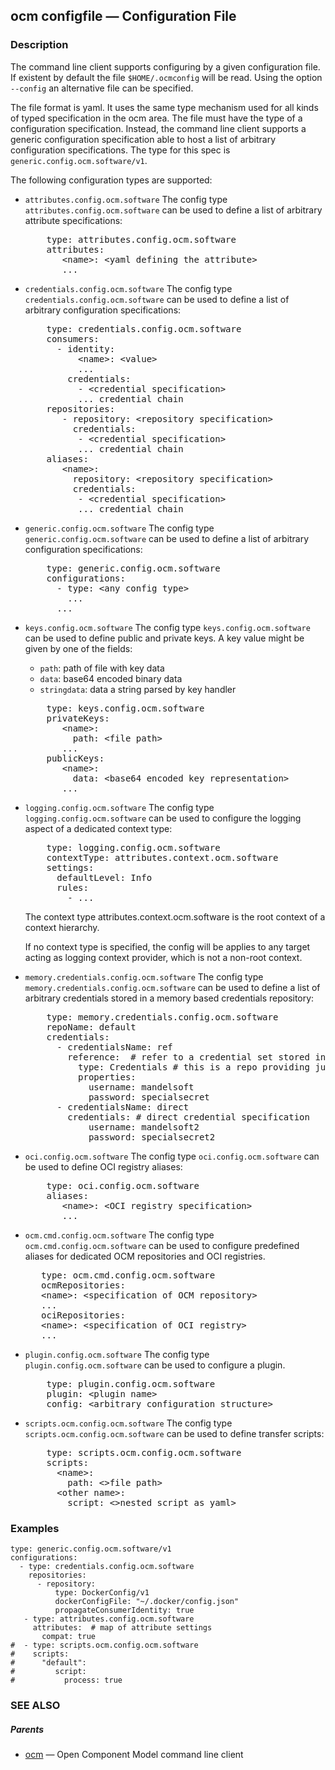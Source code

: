 ## ocm configfile &mdash; Configuration File

### Description


The command line client supports configuring by a given configuration file.
If existent by default the file <code>$HOME/.ocmconfig</code> will be read.
Using the option <code>--config</code> an alternative file can be specified.

The file format is yaml. It uses the same type mechanism used for all
kinds of typed specification in the ocm area. The file must have the type of
a configuration specification. Instead, the command line client supports
a generic configuration specification able to host a list of arbitrary configuration
specifications. The type for this spec is <code>generic.config.ocm.software/v1</code>.

The following configuration types are supported:

- <code>attributes.config.ocm.software</code>
  The config type <code>attributes.config.ocm.software</code> can be used to define a list
  of arbitrary attribute specifications:
  
  <pre>
      type: attributes.config.ocm.software
      attributes:
         &lt;name>: &lt;yaml defining the attribute>
         ...
  </pre>
- <code>credentials.config.ocm.software</code>
  The config type <code>credentials.config.ocm.software</code> can be used to define a list
  of arbitrary configuration specifications:
  
  <pre>
      type: credentials.config.ocm.software
      consumers:
        - identity:
            &lt;name>: &lt;value>
            ...
          credentials:
            - &lt;credential specification>
            ... credential chain
      repositories:
         - repository: &lt;repository specification>
           credentials:
            - &lt;credential specification>
            ... credential chain
      aliases:
         &lt;name>: 
           repository: &lt;repository specification>
           credentials:
            - &lt;credential specification>
            ... credential chain
  </pre>
- <code>generic.config.ocm.software</code>
  The config type <code>generic.config.ocm.software</code> can be used to define a list
  of arbitrary configuration specifications:
  
  <pre>
      type: generic.config.ocm.software
      configurations:
        - type: &lt;any config type>
          ...
        ...
  </pre>
- <code>keys.config.ocm.software</code>
  The config type <code>keys.config.ocm.software</code> can be used to define
  public and private keys. A key value might be given by one of the fields:
  - <code>path</code>: path of file with key data
  - <code>data</code>: base64 encoded binary data
  - <code>stringdata</code>: data a string parsed by key handler
  
  <pre>
      type: keys.config.ocm.software
      privateKeys:
         &lt;name>:
           path: &lt;file path>
         ...
      publicKeys:
         &lt;name>:
           data: &lt;base64 encoded key representation>
         ...
  </pre>
- <code>logging.config.ocm.software</code>
  The config type <code>logging.config.ocm.software</code> can be used to configure the logging
  aspect of a dedicated context type:
  
  <pre>
      type: logging.config.ocm.software
      contextType: attributes.context.ocm.software
      settings:
        defaultLevel: Info
        rules:
          - ...
  </pre>
  
  The context type attributes.context.ocm.software is the root context of a
  context hierarchy.
  
  If no context type is specified, the config will be applies to any target
  acting as logging context provider, which is not a non-root context.
- <code>memory.credentials.config.ocm.software</code>
  The config type <code>memory.credentials.config.ocm.software</code> can be used to define a list
  of arbitrary credentials stored in a memory based credentials repository:
  
  <pre>
      type: memory.credentials.config.ocm.software
      repoName: default
      credentials:
        - credentialsName: ref
          reference:  # refer to a credential set stored in some other credential repository
            type: Credentials # this is a repo providing just one explicit credential set
            properties:
              username: mandelsoft
              password: specialsecret
        - credentialsName: direct
          credentials: # direct credential specification
              username: mandelsoft2
              password: specialsecret2
  </pre>
- <code>oci.config.ocm.software</code>
  The config type <code>oci.config.ocm.software</code> can be used to define
  OCI registry aliases:
  
  <pre>
      type: oci.config.ocm.software
      aliases:
         &lt;name>: &lt;OCI registry specification>
         ...
  </pre>
- <code>ocm.cmd.config.ocm.software</code>
  The config type <code>ocm.cmd.config.ocm.software</code> can be used to 
  configure predefined aliases for dedicated OCM repositories and 
  OCI registries.
  
  <pre>
     type: ocm.cmd.config.ocm.software
     ocmRepositories:
     &lt;name>: &lt;specification of OCM repository>
     ...
     ociRepositories:
     &lt;name>: &lt;specification of OCI registry>
     ...
  </pre>
- <code>plugin.config.ocm.software</code>
  The config type <code>plugin.config.ocm.software</code> can be used to configure a 
  plugin.
  
  <pre>
      type: plugin.config.ocm.software
      plugin: &lt;plugin name>
      config: &lt;arbitrary configuration structure>
  </pre>
- <code>scripts.ocm.config.ocm.software</code>
  The config type <code>scripts.ocm.config.ocm.software</code> can be used to define transfer scripts:
  
  <pre>
      type: scripts.ocm.config.ocm.software
      scripts:
        &lt;name>:
          path: &lt;>file path>
        &lt;other name>:
          script: &lt;>nested script as yaml>
  </pre>


### Examples

```
type: generic.config.ocm.software/v1
configurations:
  - type: credentials.config.ocm.software
    repositories:
      - repository:
          type: DockerConfig/v1
          dockerConfigFile: "~/.docker/config.json"
          propagateConsumerIdentity: true
   - type: attributes.config.ocm.software
     attributes:  # map of attribute settings
       compat: true
#  - type: scripts.ocm.config.ocm.software
#    scripts:
#      "default":
#         script:
#           process: true
```

### SEE ALSO

##### Parents

* [ocm](ocm.md)	 &mdash; Open Component Model command line client

